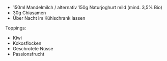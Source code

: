 - 150ml Mandelmilch / alternativ 150g Naturjoghurt mild (mind. 3,5% Bio)
- 30g Chiasamen
- Über Nacht im Kühlschrank lassen

Toppings:
- Kiwi
- Kokosflocken
- Geschrotete Nüsse
- Passionsfrucht
